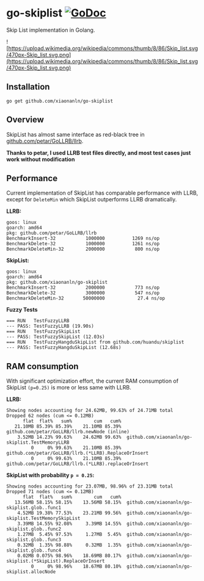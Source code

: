# go-skiplist [![GoDoc](https://godoc.org/github.com/xiaonanln/go-skiplist?status.png)](https://godoc.org/github.com/xiaonanln/go-skiplist)


Skip List implementation in Golang.

![https://upload.wikimedia.org/wikipedia/commons/thumb/8/86/Skip_list.svg/470px-Skip_list.svg.png](https://upload.wikimedia.org/wikipedia/commons/thumb/8/86/Skip_list.svg/470px-Skip_list.svg.png)

## Installation
`go get github.com/xiaonanln/go-skiplist`

## Overview
SkipList has almost same interface as red-black tree in [github.com/petar/GoLLRB/llrb](https://github.com/petar/GoLLRB).

**Thanks to petar, I used LLRB test files directly, and most test cases just work without modification**

## Performance
Current implementation of SkipList has comparable performance with LLRB, except for `DeleteMin` 
which SkipList outperforms LLRB dramatically.

**LLRB:**
```
goos: linux
goarch: amd64
pkg: github.com/petar/GoLLRB/llrb
BenchmarkInsert-32       	 1000000	      1269 ns/op
BenchmarkDelete-32       	 1000000	      1261 ns/op
BenchmarkDeleteMin-32    	 2000000	       800 ns/op
```

**SkipList:**  
```
goos: linux
goarch: amd64
pkg: github.com/xiaonanln/go-skiplist
BenchmarkInsert-32         	 2000000	       773 ns/op
BenchmarkDelete-32         	 3000000	       547 ns/op
BenchmarkDeleteMin-32      	50000000	        27.4 ns/op
```

**Fuzzy Tests**
```
=== RUN   TestFuzzyLLRB
--- PASS: TestFuzzyLLRB (19.90s)
=== RUN   TestFuzzySkipList
--- PASS: TestFuzzySkipList (12.03s)
=== RUN   TestFuzzyHangduSkipList from github.com/huandu/skiplist
--- PASS: TestFuzzyHangduSkipList (12.68s)
```

## RAM consumption

With significant optimization effort, the current RAM consumption of SkipList `(p=0.25)` is more or less same with LLRB. 

**LLRB:**
```
Showing nodes accounting for 24.62MB, 99.63% of 24.71MB total
Dropped 62 nodes (cum <= 0.12MB)
      flat  flat%   sum%        cum   cum%
   21.10MB 85.39% 85.39%    21.10MB 85.39%  github.com/petar/GoLLRB/llrb.newNode (inline)
    3.52MB 14.23% 99.63%    24.62MB 99.63%  github.com/xiaonanln/go-skiplist.TestMemoryLLRB
         0     0% 99.63%    21.10MB 85.39%  github.com/petar/GoLLRB/llrb.(*LLRB).ReplaceOrInsert
         0     0% 99.63%    21.10MB 85.39%  github.com/petar/GoLLRB/llrb.(*LLRB).replaceOrInsert
```

**SkipList with probability `p = 0.25`:**
```
Showing nodes accounting for 23.07MB, 98.96% of 23.31MB total
Dropped 71 nodes (cum <= 0.12MB)
      flat  flat%   sum%        cum   cum%
   13.56MB 58.15% 58.15%    13.56MB 58.15%  github.com/xiaonanln/go-skiplist.glob..func1
    4.52MB 19.38% 77.53%    23.21MB 99.56%  github.com/xiaonanln/go-skiplist.TestMemorySkipList
    3.39MB 14.55% 92.08%     3.39MB 14.55%  github.com/xiaonanln/go-skiplist.glob..func2
    1.27MB  5.45% 97.53%     1.27MB  5.45%  github.com/xiaonanln/go-skiplist.glob..func3
    0.32MB  1.35% 98.88%     0.32MB  1.35%  github.com/xiaonanln/go-skiplist.glob..func4
    0.02MB 0.075% 98.96%    18.69MB 80.17%  github.com/xiaonanln/go-skiplist.(*SkipList).ReplaceOrInsert
         0     0% 98.96%    18.67MB 80.10%  github.com/xiaonanln/go-skiplist.allocNode
```
